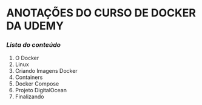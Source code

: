 # **ANOTAÇÕES DO CURSO DE DOCKER DA UDEMY**

### *Lista do conteúdo*

1. O Docker
2. Linux
3. Criando Imagens Docker
4. Containers
5. Docker Compose
6. Projeto DigitalOcean
7. Finalizando
   
